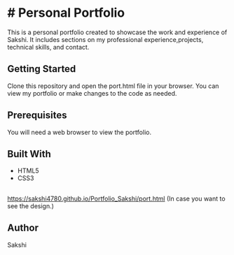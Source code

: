 # # Personal Portfolio
This is a personal portfolio created to showcase the work and experience of Sakshi. It includes sections on my professional experience,projects, technical skills, and contact.

## Getting Started
Clone this repository and open the port.html file in your browser. You can view my portfolio or make changes to the code as needed.

## Prerequisites
You will need a web browser to view the portfolio.

## Built With
* HTML5 
* CSS3 
##
https://sakshi4780.github.io/Portfolio_Sakshi/port.html
(In case you want to see the design.)

## Author
Sakshi

